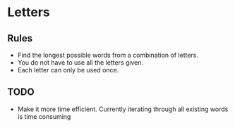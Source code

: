 # Letters

## Rules

* Find the longest possible words from a combination of letters.
* You do not have to use all the letters given.
* Each letter can only be used once.

## TODO

* Make it more time efficient. Currently iterating through all existing words is time consuming
